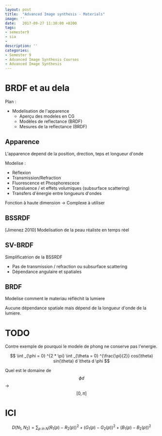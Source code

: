 ```yaml
---
layout: post
title:  "Advanced Image synthesis - Materials"
image: ''
date:   2017-09-27 11:30:00 +0200
tags: 
- semester9 
- sia
- 
description: ''
categories:
- Semester 9
- Advanced Image Synthesis Courses
- Advanced Image Synthesis
---
```


# BRDF et au dela 

Plan : 

* Modelisation de l'apparence
  * Aperçu des modeles en CG
  * Modèles de reflectance (BRDF)
  * Mesures de la reflectance (BRDF)
  
## Apparence 

L'apparence depend de la position, drection, teps et longueur d'onde

Modelise : 
* Réflexion
* Transmission/Refraction
* Fluorescence et Phosphorescece
* Transluence / et effets volumiques (subsurface scattering)
* Transfers d'énergie entre longueurs d'ondes

Fonction à haute dimension -> Complexe à utiliser

## BSSRDF

[Jimenez 2010] Modelisation de la peau réaliste en temps réel

## SV-BRDF

Simplificatrion de la BSSRDF
* Pas de transmission / refraction ou subsurface scattering
* Dépendance angulaire et spatiales

## BRDF

Modelise comment le materiau réfléchit la lumiere

Aucune dépendance spatiale mais dépend de la longueur d'onde de la lumiere.






# TODO 

Contre exemple de pourquoi le modele de phong ne conserve pas l'energie.

$$ \int _{\phi = 0} ^{2 * \pi} \int _{\theta = 0} ^{\frac{\pi}{2}} cos(\theta) sin(\theta) d \theta d \phi  $$ 

Quel est le domaine de $$ \phi d$$ -> $$[0,\pi]$$


# ICI 


$$ D(N _1, N _2) = \sum _{p\ in\ N} { (R _1 (p) - R _2 (p)) ^2 + (G _1 (p) - G _2 (p)) ^2 + (B _1 (p) - B _2 (p)) ^2 } $$
